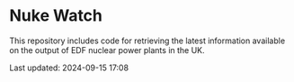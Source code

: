 # Nuke Watch

This repository includes code for retrieving the latest information available on the output of EDF nuclear power plants in the UK.

Last updated: 2024-09-15 17:08